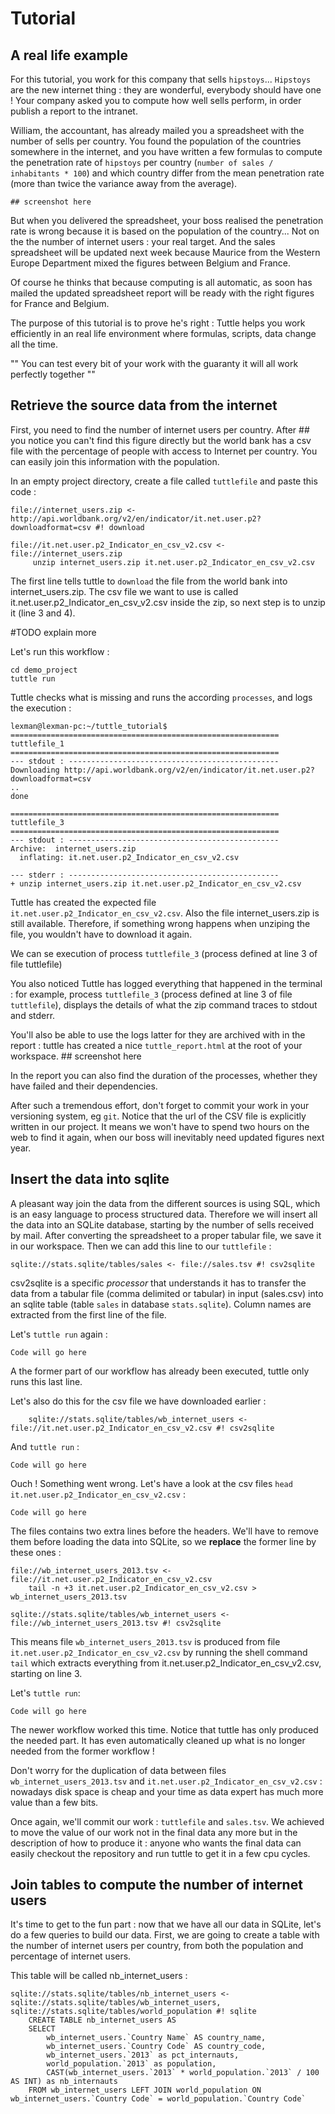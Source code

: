 # Tutorial

## A real life example
For this tutorial, you work for this company that sells ``hipstoys``... ``Hipstoys`` are the new internet thing : they are wonderful, everybody
should have one ! Your company asked you to compute how well sells perform, in order publish a report to the intranet.

William, the accountant, has already mailed you a spreadsheet with the number of sells per country. You found the population
of the countries somewhere in the internet, and you have written a few formulas to compute the penetration rate of
``hipstoys`` per country (``number of sales / inhabitants * 100``) and which country differ from the mean penetration
rate (more than twice the variance away from the average).


    ## screenshot here
But when you delivered the spreadsheet, your boss realised the penetration rate is wrong because it is based on the
population of the country... Not on the the number of internet users : your real target. And the sales spreadsheet
will be updated next week because Maurice from the Western Europe Department mixed the figures between Belgium and France.

Of course he thinks that because computing is all automatic, as soon has mailed the updated spreadsheet report will be
ready with the right figures for France and Belgium.

The purpose of this tutorial is to prove he's right : Tuttle helps you work efficiently in an real life environment where
formulas, scripts, data change all the time.

"" You can test every bit of your work with the guaranty it will all work perfectly together ""


## Retrieve the source data from the internet

First, you need to find the number of internet users per country. After ## you notice you can't find this figure
directly but the world bank has a csv file with the percentage of people with access to Internet per country. You can
easily join this information with the population.

In an empty project directory, create a file called ``tuttlefile`` and paste this code :

    file://internet_users.zip <- http://api.worldbank.org/v2/en/indicator/it.net.user.p2?downloadformat=csv #! download

    file://it.net.user.p2_Indicator_en_csv_v2.csv <- file://internet_users.zip
         unzip internet_users.zip it.net.user.p2_Indicator_en_csv_v2.csv


The first line tells tuttle to ``download`` the file from the world bank into internet_users.zip. The csv file we want to
use is called it.net.user.p2_Indicator_en_csv_v2.csv inside the zip, so next step is to unzip it (line 3 and 4).

#TODO explain more


Let's run this workflow :

    cd demo_project
    tuttle run

Tuttle checks what is missing and runs the according ``processes``, and logs the execution :

```console
lexman@lexman-pc:~/tuttle_tutorial$
============================================================
tuttlefile_1
============================================================
--- stdout : -----------------------------------------------
Downloading http://api.worldbank.org/v2/en/indicator/it.net.user.p2?downloadformat=csv
..
done

============================================================
tuttlefile_3
============================================================
--- stdout : -----------------------------------------------
Archive:  internet_users.zip
  inflating: it.net.user.p2_Indicator_en_csv_v2.csv

--- stderr : -----------------------------------------------
+ unzip internet_users.zip it.net.user.p2_Indicator_en_csv_v2.csv

````

Tuttle has created the expected file ``it.net.user.p2_Indicator_en_csv_v2.csv``. Also the file internet_users.zip is still
available. Therefore, if something wrong happens when unziping the file, you wouldn't have to download it again.

We can se execution of process `tuttlefile_3` (process defined at line 3 of file tuttlefile)

You also noticed Tuttle has logged everything that happened in the terminal : for example, process `tuttlefile_3` (process
defined at line 3 of file `tuttlefile`), displays the details of what the zip command traces to stdout and stderr.

You'll also be able to use the logs latter for they are archived with in the report : tuttle has created a nice ``tuttle_report.html`` at the root of your workspace.
    ## screenshot here

In the report you can also find the duration of the processes, whether they have failed and their dependencies.


After such a tremendous effort, don't forget to commit your work in your versioning system, eg ``git``. Notice that the url
of the CSV file is explicitly written in our project. It means we won't have to spend two hours on the web to find it
again, when our boss will inevitably need updated figures next year.


## Insert the data into sqlite

A pleasant way join the data from the different sources is using SQL, which is an easy language to process structured
 data. Therefore we will insert all the data into an SQLite database, starting by the number of sells received by mail.
After converting the spreadsheet to a proper tabular file, we save it in our workspace. Then we can add this line to our
`tuttlefile` :

    sqlite://stats.sqlite/tables/sales <- file://sales.tsv #! csv2sqlite


csv2sqlite is a specific *processor* that understands it has to transfer the data from a tabular file (comma delimited
 or tabular) in input (sales.csv) into an sqlite table (table `sales` in database `stats.sqlite`). Column names are
 extracted from the first line of the file.


Let's ``tuttle run`` again :

```console
Code will go here
````

A the former part of our workflow has already been executed, tuttle only runs this last line.

Let's also do this for the csv file we have downloaded earlier :

        sqlite://stats.sqlite/tables/wb_internet_users <- file://it.net.user.p2_Indicator_en_csv_v2.csv #! csv2sqlite

And `tuttle run` :

```console
Code will go here
````

Ouch ! Something went wrong. Let's have a look at the csv files ``head it.net.user.p2_Indicator_en_csv_v2.csv`` :

```console
Code will go here
````

The files contains two extra lines before the headers. We'll have to remove them before loading the data into SQLite, so we
**replace** the former line by these ones :

    file://wb_internet_users_2013.tsv <- file://it.net.user.p2_Indicator_en_csv_v2.csv
        tail -n +3 it.net.user.p2_Indicator_en_csv_v2.csv > wb_internet_users_2013.tsv

    sqlite://stats.sqlite/tables/wb_internet_users <- file://wb_internet_users_2013.tsv #! csv2sqlite

This means file `wb_internet_users_2013.tsv` is produced from file `it.net.user.p2_Indicator_en_csv_v2.csv` by running
the shell command `tail` which extracts everything from it.net.user.p2_Indicator_en_csv_v2.csv, starting on line 3.

Let's `tuttle run`:

```console
Code will go here
````

The newer workflow worked this time. Notice that tuttle has only produced the needed part. It has even automatically
cleaned up what is no longer needed from the former workflow !



Don't worry for the duplication of data between files `wb_internet_users_2013.tsv` and `it.net.user.p2_Indicator_en_csv_v2.csv` :
nowadays disk space is cheap and your time as data expert has much more value than a few bits.


Once again, we'll commit our work : `tuttlefile` and `sales.tsv`. We achieved to move the value of our work not in the final
data any more but in the description of how to produce it : anyone who wants the final data can easily checkout the repository
and run tuttle to get it in a few cpu cycles.


## Join tables to compute the number of internet users

It's time to get to the fun part : now that we have all our data in SQLite, let's do a few queries to build our data. First,
we are going to create a table with the number of internet users per country, from both the population and percentage of internet users.


This table will be called nb_internet_users :

    sqlite://stats.sqlite/tables/nb_internet_users <- sqlite://stats.sqlite/tables/wb_internet_users, sqlite://stats.sqlite/tables/world_population #! sqlite
        CREATE TABLE nb_internet_users AS
        SELECT
            wb_internet_users.`Country Name` AS country_name,
            wb_internet_users.`Country Code` AS country_code,
            wb_internet_users.`2013` as pct_internauts,
            world_population.`2013` as population,
            CAST(wb_internet_users.`2013` * world_population.`2013` / 100 AS INT) as nb_internauts
        FROM wb_internet_users LEFT JOIN world_population ON wb_internet_users.`Country Code` = world_population.`Country Code`

